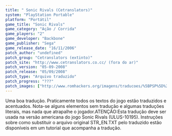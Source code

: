 ```yaml
---
title: " Sonic Rivals (Cetranslators)"
system: "PlayStation Portable"
platform: "Portátil"
game_title: "Sonic Rivals"
game_category: "Ação / Corrida"
game_players: "2"
game_developer: "Backbone"
game_publisher: "Sega"
game_release_date: "16/11/2006"
patch_author: "undefined"
patch_group: "Cetranslators (extinto)"
patch_site: "http://www.cetranslators.co.cc/ (fora do ar)"
patch_version: "05-09-2008"
patch_release: "05/09/2008"
patch_type: "Arquivo traduzido"
patch_progress: "???"
patch_images: ["http://www.romhackers.org/imagens/traducoes/%5BPSP%5D%20Sonic%20Rivals%20-%20Cetranslators%20-%201.jpg","http://www.romhackers.org/imagens/traducoes/%5BPSP%5D%20Sonic%20Rivals%20-%20Cetranslators%20-%202.jpg","http://www.romhackers.org/imagens/traducoes/%5BPSP%5D%20Sonic%20Rivals%20-%20Cetranslators%20-%203.jpg"]
---
```

Uma boa tradução. Praticamente todos os textos do jogo estão traduzidos e acentuados. Nota-se alguns elementos sem tradução e algumas traduções literais, mas nada que atrapalhe o jogador.ATENÇÃO:Esta tradução deve ser usada na versão americana do jogo Sonic Rivals (ULUS-10195). Instruções sobre como substituir o arquivo original STR_EN.TXT pelo traduzido estão disponíveis em um tutorial que acompanha a tradução.